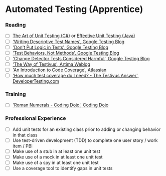 # Automated Testing (Apprentice)

### Reading

- [ ] [The Art of Unit Testing (C#)](https://www.amazon.com/Art-Unit-Testing-examples/dp/1617290890/) or [Effective Unit Testing (Java)](https://www.amazon.com/Effective-Unit-Testing-guide-developers/dp/1935182579)
- [ ] ['Writing Descriptive Test Names', Google Testing Blog](https://testing.googleblog.com/2014/10/testing-on-toilet-writing-descriptive.html)
- [ ] ['Don't Put Logic in Tests', Google Testing Blog](https://testing.googleblog.com/2014/07/testing-on-toilet-dont-put-logic-in.html)
- [ ] ['Test Behaviors, Not Methods', Google Testing Blog](https://testing.googleblog.com/2014/04/testing-on-toilet-test-behaviors-not.html)
- [ ] ['Change Detector Tests Considered Harmful', Google Testing Blog](https://testing.googleblog.com/2015/01/testing-on-toilet-change-detector-tests.html)
- [ ] ['The Way of Testivus', Artima Weblog](https://www.artima.com/weblogs/viewpost.jsp?thread=203994)
- [ ] ['An Introduction to Code Coverage', Atlassian](https://www.atlassian.com/continuous-delivery/software-testing/code-coverage)
- [ ] ['How much test coverage do I need? - The Testivus Answer', DeveloperTesting.com](http://www.developertesting.com/archives/month200705/20070504-000425.html)

### Training
- [ ] ['Roman Numerals - Coding Dojo', Coding Dojo](http://codingdojo.org/kata/RomanNumerals/)

### Professional Experience
- [ ] Add unit tests for an existing class prior to adding or changing behavior in that class
- [ ] Use test-driven development (TDD) to complete one user story / work item / PBI
- [ ] Make use of a stub in at least one unit test
- [ ] Make use of a mock in at least one unit test
- [ ] Make use of a spy in at least one unit test
- [ ] Use a coverage tool to identify gaps in unit tests
